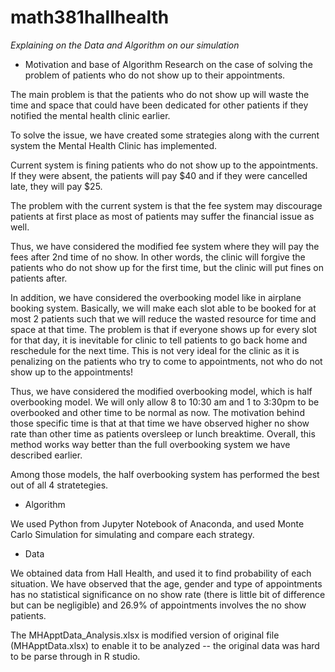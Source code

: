 # math381hallhealth

*Explaining on the Data and Algorithm on our simulation*

* Motivation and base of Algorithm
Research on the case of solving the problem of patients who do not show up to their appointments. 

The main problem is that the patients who do not show up will waste the time and space that could have been dedicated for other patients if they notified the mental health clinic earlier. 

To solve the issue, we have created some strategies along with the current system the Mental Health Clinic has implemented. 

Current system is fining patients who do not show up to the appointments. If they were absent, the patients will pay $40 and if they were cancelled late, they will pay $25.

The problem with the current system is that the fee system may discourage patients at first place as most of patients may suffer the financial issue as well.

Thus, we have considered the modified fee system where they will pay the fees after 2nd time of no show. In other words, the clinic will forgive the patients who do not show up for the first time, but the clinic will put fines on patients after.

In addition, we have considered the overbooking model like in airplane booking system. Basically, we will make each slot able to be booked for at most 2 patients such that we will reduce the wasted resource for time and space at that time. The problem is that if everyone shows up for every slot for that day, it is inevitable for clinic to tell patients to go back home and reschedule for the next time. This is not very ideal for the clinic as it is penalizing on the patients who try to come to appointments, not who do not show up to the appointments!

Thus, we have considered the modified overbooking model, which is half overbooking model. We will only allow 8 to 10:30 am and 1 to 3:30pm to be overbooked and other time to be normal as now. The motivation behind those specific time is that at that time we have observed higher no show rate than other time as patients oversleep or lunch breaktime. Overall, this method works way better than the full overbooking system we have described earlier.

Among those models, the half overbooking system has performed the best out of all 4 stratetegies.

* Algorithm

We used Python from Jupyter Notebook of Anaconda, and used Monte Carlo Simulation for simulating and compare each strategy.

* Data

We obtained data from Hall Health, and used it to find probability of each situation. We have observed that the age, gender and type of appointments has no statistical significance on no show rate (there is little bit of difference but can be negligible)
and 26.9% of appointments involves the no show patients.


The MHApptData_Analysis.xlsx is modified version of original file (MHApptData.xlsx) to enable it to be analyzed -- the original data was hard to be parse through in R studio. 
